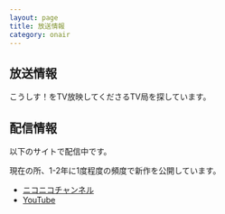 ```yaml
---
layout: page
title: 放送情報
category: onair
---
```




放送情報
---------------

こうしす！をTV放映してくださるTV局を探しています。



配信情報
---------------

以下のサイトで配信中です。

現在の所、1-2年に1度程度の頻度で新作を公開しています。

* [ニコニコチャンネル](http://ch.nicovideo.jp/kosys)
* [YouTube](https://youtube.com/user/OPAPJP)